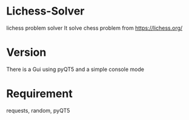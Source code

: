 # Lichess-Solver
lichess problem solver
It solve chess problem from https://lichess.org/

# Version
There is a Gui using pyQT5 and a simple console mode

# Requirement
requests, random, pyQT5
